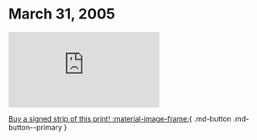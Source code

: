 # March 31, 2005

![](https://www.achewood.com/comic.php?date=03312005)

[Buy a signed strip of this print! :material-image-frame:](https://achewood-holiday-pop-up.myshopify.com/products/strip#03312005){ .md-button .md-button--primary }
